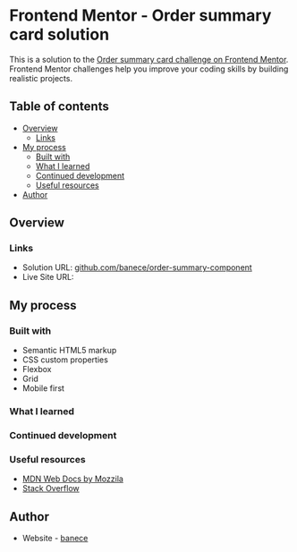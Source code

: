 # Frontend Mentor - Order summary card solution

This is a solution to the [Order summary card challenge on Frontend Mentor](https://www.frontendmentor.io/challenges/order-summary-component-QlPmajDUj). Frontend Mentor challenges help you improve your coding skills by building realistic projects. 

## Table of contents

- [Overview](#overview)
  - [Links](#links)
- [My process](#my-process)
  - [Built with](#built-with)
  - [What I learned](#what-i-learned)
  - [Continued development](#continued-development)
  - [Useful resources](#useful-resources)
- [Author](#author)

## Overview

### Links

- Solution URL: [github.com/banece/order-summary-component](https://github.com/banece/order-summary-component)
- Live Site URL: []()

## My process

### Built with

- Semantic HTML5 markup
- CSS custom properties
- Flexbox
- Grid
- Mobile first

### What I learned



### Continued development



### Useful resources

- [MDN Web Docs by Mozzila](https://developer.mozilla.org/en-US/)
- [Stack Overflow](https://stackoverflow.com/)

## Author

- Website - [banece](https://github.com/banece)